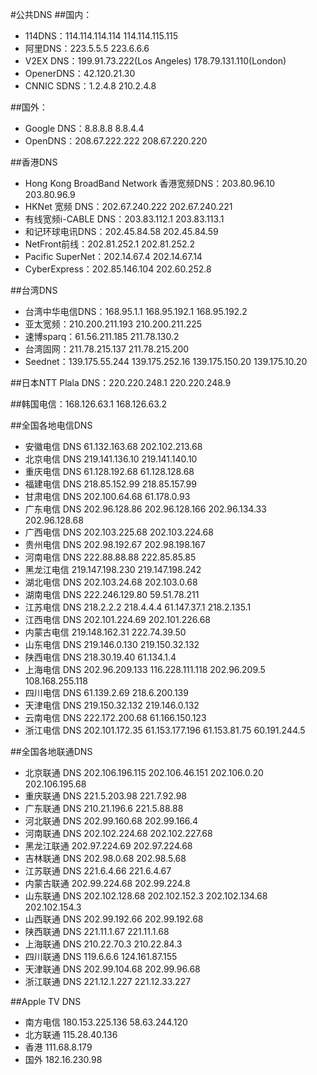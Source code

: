 #公共DNS
##国内：
- 114DNS：114.114.114.114  114.114.115.115
- 阿里DNS：223.5.5.5  223.6.6.6
- V2EX DNS：199.91.73.222(Los Angeles)  178.79.131.110(London)
- OpenerDNS：42.120.21.30
- CNNIC SDNS：1.2.4.8  210.2.4.8

##国外：
- Google DNS：8.8.8.8  8.8.4.4
- OpenDNS：208.67.222.222  208.67.220.220

##香港DNS
- Hong Kong BroadBand Network 香港宽频DNS：203.80.96.10  203.80.96.9
- HKNet 宽频 DNS：202.67.240.222  202.67.240.221
- 有线宽频i-CABLE DNS：203.83.112.1  203.83.113.1
- 和记环球电讯DNS：202.45.84.58  202.45.84.59
- NetFront前线：202.81.252.1  202.81.252.2
- Pacific SuperNet：202.14.67.4  202.14.67.14 
- CyberExpress：202.85.146.104  202.60.252.8

##台湾DNS
- 台湾中华电信DNS：168.95.1.1  168.95.192.1  168.95.192.2
- 亚太宽频：210.200.211.193  210.200.211.225
- 速博sparq：61.56.211.185  211.78.130.2
- 台湾固网：211.78.215.137  211.78.215.200
- Seednet：139.175.55.244  139.175.252.16  139.175.150.20  139.175.10.20

##日本NTT Plala DNS：220.220.248.1   220.220.248.9

##韩国电信：168.126.63.1   168.126.63.2

##全国各地电信DNS
- 安徽电信 DNS	61.132.163.68	202.102.213.68
- 北京电信 DNS	219.141.136.10	219.141.140.10
- 重庆电信 DNS	61.128.192.68	61.128.128.68
- 福建电信 DNS	218.85.152.99	218.85.157.99
- 甘肃电信 DNS	202.100.64.68	61.178.0.93
- 广东电信 DNS	202.96.128.86	202.96.128.166	202.96.134.33  202.96.128.68
- 广西电信 DNS	202.103.225.68	202.103.224.68
- 贵州电信 DNS	202.98.192.67	202.98.198.167
- 河南电信 DNS	222.88.88.88	222.85.85.85
- 黑龙江电信    219.147.198.230	219.147.198.242
- 湖北电信 DNS	202.103.24.68	202.103.0.68
- 湖南电信 DNS	222.246.129.80	59.51.78.211
- 江苏电信 DNS	218.2.2.2	218.4.4.4	61.147.37.1	218.2.135.1
- 江西电信 DNS	202.101.224.69	202.101.226.68
- 内蒙古电信    219.148.162.31	222.74.39.50
- 山东电信 DNS	219.146.0.130	219.150.32.132
- 陕西电信 DNS	218.30.19.40	61.134.1.4
- 上海电信 DNS	202.96.209.133	116.228.111.118	202.96.209.5  108.168.255.118
- 四川电信 DNS	61.139.2.69	218.6.200.139
- 天津电信 DNS	219.150.32.132	219.146.0.132
- 云南电信 DNS	222.172.200.68	61.166.150.123
- 浙江电信 DNS	202.101.172.35	61.153.177.196	61.153.81.75  60.191.244.5

##全国各地联通DNS
- 北京联通 DNS	202.106.196.115	202.106.46.151	202.106.0.20	202.106.195.68
- 重庆联通 DNS	221.5.203.98	221.7.92.98
- 广东联通 DNS	210.21.196.6	221.5.88.88
- 河北联通 DNS	202.99.160.68	202.99.166.4
- 河南联通 DNS	202.102.224.68	202.102.227.68
- 黑龙江联通    202.97.224.69	202.97.224.68
- 吉林联通 DNS	202.98.0.68	202.98.5.68
- 江苏联通 DNS	221.6.4.66	221.6.4.67
- 内蒙古联通    202.99.224.68	202.99.224.8
- 山东联通 DNS	202.102.128.68	202.102.152.3	202.102.134.68	202.102.154.3
- 山西联通 DNS	202.99.192.66	202.99.192.68
- 陕西联通 DNS	221.11.1.67	221.11.1.68
- 上海联通 DNS	210.22.70.3	210.22.84.3
- 四川联通 DNS	119.6.6.6	124.161.87.155
- 天津联通 DNS	202.99.104.68	202.99.96.68
- 浙江联通 DNS	221.12.1.227	221.12.33.227

##Apple TV DNS
- 南方电信	180.153.225.136	58.63.244.120
- 北方联通	115.28.40.136
- 香港	111.68.8.179
- 国外	182.16.230.98
